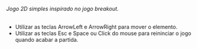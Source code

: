 <em>Jogo 2D simples inspirado no jogo breakout.</em><br><br>
- Utilizar as teclas ArrowLeft e ArrowRight para mover o elemento.
- Utilizar as teclas Esc e Space ou Click do mouse para reininciar o jogo quando acabar a partida.
